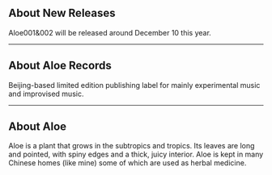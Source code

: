 ## About New Releases

Aloe001&002 will be released around December 10 this year.

- - -

## About Aloe Records

Beijing-based limited edition publishing label for mainly experimental music and improvised music.

- - -

## About Aloe

Aloe is a plant that grows in the subtropics and tropics. Its leaves are long and pointed, with spiny edges and a thick, juicy interior. Aloe is kept in many Chinese homes (like mine) some of which are used as herbal medicine.